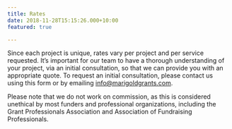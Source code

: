 ```yaml
---
title: Rates
date: 2018-11-28T15:15:26.000+10:00
featured: true

---
```

Since each project is unique, rates vary per project and per service requested. It’s important for our team to have a thorough understanding of your project, via an initial consultation, so that we can provide you with an appropriate quote. To request an initial consultation, please contact us using this form or by emailing info@marigoldgrants.com.

Please note that we do not work on commission, as this is considered unethical by most funders and professional organizations, including the Grant Professionals Association and Association of Fundraising Professionals.